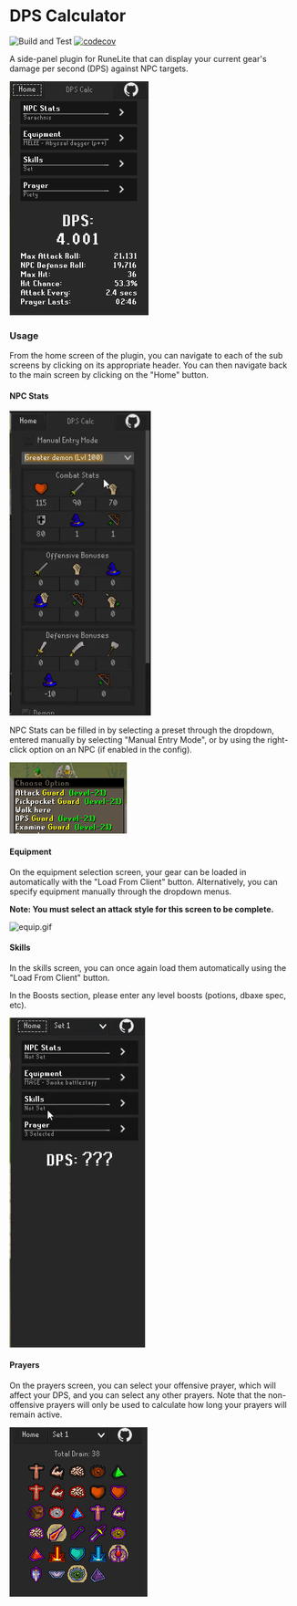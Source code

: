 # DPS Calculator

![Build and Test](https://github.com/LlemonDuck/dps-calculator/actions/workflows/build_and_test.yml/badge.svg)
[![codecov](https://codecov.io/gh/LlemonDuck/dps-calculator/branch/master/graph/badge.svg)](https://codecov.io/gh/LlemonDuck/dps-calculator)

A side-panel plugin for RuneLite
that can display your current gear's
damage per second (DPS)
against NPC targets.

![dps.png](img/dps.png)

### Usage
From the home screen of the plugin,
you can navigate to each of the sub screens
by clicking on its appropriate header.
You can then navigate back to the main screen
by clicking on the "Home" button.

#### NPC Stats
![npc.gif](img/npc.gif)

NPC Stats can be filled in by 
selecting a preset through the dropdown,
entered manually by selecting "Manual Entry Mode",
or by using the right-click option on an NPC
(if enabled in the config).

![img_2.png](img/npc_minimenu.png)

#### Equipment

On the equipment selection screen,
your gear can be loaded in automatically
with the "Load From Client" button.
Alternatively, you can specify equipment manually
through the dropdown menus.

**Note: You must select an attack style
for this screen to be complete.**

![equip.gif](img/equip.gif)

#### Skills

In the skills screen,
you can once again load them automatically
using the "Load From Client" button.

In the Boosts section,
please enter any level boosts
(potions, dbaxe spec, etc).

![skills.gif](img/skills.gif)

#### Prayers

On the prayers screen,
you can select your offensive prayer,
which will affect your DPS,
and you can select any other prayers.
Note that the non-offensive prayers
will only be used to calculate 
how long your prayers will remain active.

![prayer.png](img/prayer.png)

